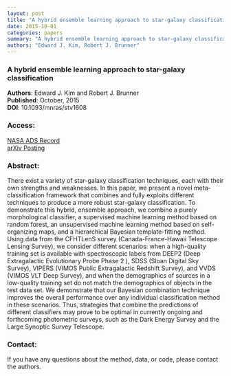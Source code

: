```yaml
---
layout: post
title: "A hybrid ensemble learning approach to star-galaxy classification"
date: 2015-10-01
categories: papers
summary: "A hybrid ensemble learning approach to star-galaxy classification"
authors: "Edward J. Kim, Robert J. Brunner"
---
```


### A hybrid ensemble learning approach to star-galaxy classification
 
**Authors**: Edward J. Kim and Robert J. Brunner  
**Published**:   October, 2015  
**DOI**: 10.1093/mnras/stv1608

### Access:


[NASA ADS Record](http://adsabs.harvard.edu/abs/2015MNRAS.453..507K)  
[arXiv Posting](http://arxiv.org/abs/1505.02200)



### Abstract:

There exist a variety of star-galaxy classification techniques, each with their own strengths and weaknesses. In this paper, we present a novel meta-classification framework that combines and fully exploits different techniques to produce a more robust star-galaxy classification. To demonstrate this hybrid, ensemble approach, we combine a purely morphological classifier, a supervised machine learning method based on random forest, an unsupervised machine learning method based on self-organizing maps, and a hierarchical Bayesian template-fitting method. Using data from the CFHTLenS survey (Canada-France-Hawaii Telescope Lensing Survey), we consider different scenarios: when a high-quality training set is available with spectroscopic labels from DEEP2 (Deep Extragalactic Evolutionary Probe Phase 2 ), SDSS (Sloan Digital Sky Survey), VIPERS (VIMOS Public Extragalactic Redshift Survey), and VVDS (VIMOS VLT Deep Survey), and when the demographics of sources in a low-quality training set do not match the demographics of objects in the test data set. We demonstrate that our Bayesian combination technique improves the overall performance over any individual classification method in these scenarios. Thus, strategies that combine the predictions of different classifiers may prove to be optimal in currently ongoing and forthcoming photometric surveys, such as the Dark Energy Survey and the Large Synoptic Survey Telescope.





### Contact:

If you have any questions about the method, data, or code, please contact
the authors.
